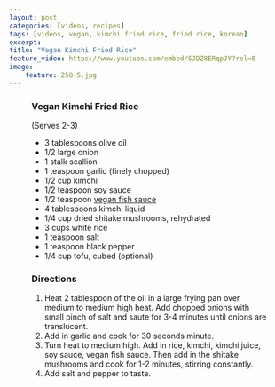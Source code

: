```yaml
---
layout: post
categories: [videos, recipes]
tags: [videos, vegan, kimchi fried rice, fried rice, korean]
excerpt: 
title: "Vegan Kimchi Fried Rice"
feature_video: https://www.youtube.com/embed/SJDZ8ERqpJY?rel=0
image:
    feature: 258-5.jpg
---
```



<figure class="ingredients" markdown="1">

### Vegan Kimchi Fried Rice

(Serves 2-3)

- 3 tablespoons olive oil
- 1/2 large onion
- 1 stalk scallion
- 1 teaspoon garlic (finely chopped)
- 1/2 cup kimchi
- 1/2 teaspoon soy sauce
- 1/2 teaspoon [vegan fish sauce](http://eastmeetskitchen.com/videos/recipes/the-ultimate-vegan-fish-sauce/)
- 4 tablespoons kimchi liquid
- 1/4 cup dried shitake mushrooms, rehydrated
- 3 cups white rice
- 1 teaspoon salt
- 1 teaspoon black pepper
- 1/4 cup tofu, cubed (optional)

</figure>

<figure class="directions" markdown="1">

### Directions

1. Heat 2 tablespoon of the oil in a large frying pan over medium to medium high heat.  Add chopped onions with small pinch of salt and saute for 3-4 minutes until onions are translucent.  
2. Add in garlic and cook for 30 seconds minute. 
3. Turn heat to medium high. Add in rice, kimchi, kimchi juice, soy sauce, vegan fish sauce.  Then add in the shitake mushrooms and cook for 1-2 minutes, stirring constantly.
4. Add salt and pepper to taste.  


